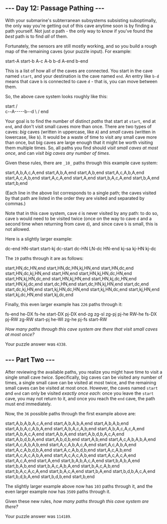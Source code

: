 \--- Day 12: Passage Pathing --- --------------------------------  With your submarine's subterranean subsystems subsisting suboptimally, the only way you're getting out of this cave anytime soon is by finding a path yourself. Not just _a_ path - the only way to know if you've found the _best_ path is to find _all_ of them.  Fortunately, the sensors are still mostly working, and so you build a rough map of the remaining caves (your puzzle input). For example:  start-A start-b A-c A-b b-d A-end b-end   This is a list of how all of the caves are connected. You start in the cave named `start`, and your destination is the cave named `end`. An entry like `b-d` means that cave `b` is connected to cave `d` \- that is, you can move between them.  So, the above cave system looks roughly like this:  start / \ c--A-----b--d \ / end   Your goal is to find the number of distinct _paths_ that start at `start`, end at `end`, and don't visit small caves more than once. There are two types of caves: _big_ caves (written in uppercase, like `A`) and _small_ caves (written in lowercase, like `b`). It would be a waste of time to visit any small cave more than once, but big caves are large enough that it might be worth visiting them multiple times. So, all paths you find should _visit small caves at most once_, and can _visit big caves any number of times_.  Given these rules, there are `_10_` paths through this example cave system:  start,A,b,A,c,A,end start,A,b,A,end start,A,b,end start,A,c,A,b,A,end start,A,c,A,b,end start,A,c,A,end start,A,end start,b,A,c,A,end start,b,A,end start,b,end   (Each line in the above list corresponds to a single path; the caves visited by that path are listed in the order they are visited and separated by commas.)  Note that in this cave system, cave `d` is never visited by any path: to do so, cave `b` would need to be visited twice (once on the way to cave `d` and a second time when returning from cave `d`), and since cave `b` is small, this is not allowed.  Here is a slightly larger example:  dc-end HN-start start-kj dc-start dc-HN LN-dc HN-end kj-sa kj-HN kj-dc   The `19` paths through it are as follows:  start,HN,dc,HN,end start,HN,dc,HN,kj,HN,end start,HN,dc,end start,HN,dc,kj,HN,end start,HN,end start,HN,kj,HN,dc,HN,end start,HN,kj,HN,dc,end start,HN,kj,HN,end start,HN,kj,dc,HN,end start,HN,kj,dc,end start,dc,HN,end start,dc,HN,kj,HN,end start,dc,end start,dc,kj,HN,end start,kj,HN,dc,HN,end start,kj,HN,dc,end start,kj,HN,end start,kj,dc,HN,end start,kj,dc,end   Finally, this even larger example has `226` paths through it:  fs-end he-DX fs-he start-DX pj-DX end-zg zg-sl zg-pj pj-he RW-he fs-DX pj-RW zg-RW start-pj he-WI zg-he pj-fs start-RW   _How many paths through this cave system are there that visit small caves at most once?_  Your puzzle answer was `4338`.  \--- Part Two --- -----------------  After reviewing the available paths, you realize you might have time to visit a single small cave _twice_. Specifically, big caves can be visited any number of times, a single small cave can be visited at most twice, and the remaining small caves can be visited at most once. However, the caves named `start` and `end` can only be visited _exactly once each_: once you leave the `start` cave, you may not return to it, and once you reach the `end` cave, the path must end immediately.  Now, the `36` possible paths through the first example above are:  start,A,b,A,b,A,c,A,end start,A,b,A,b,A,end start,A,b,A,b,end start,A,b,A,c,A,b,A,end start,A,b,A,c,A,b,end start,A,b,A,c,A,c,A,end start,A,b,A,c,A,end start,A,b,A,end start,A,b,d,b,A,c,A,end start,A,b,d,b,A,end start,A,b,d,b,end start,A,b,end start,A,c,A,b,A,b,A,end start,A,c,A,b,A,b,end start,A,c,A,b,A,c,A,end start,A,c,A,b,A,end start,A,c,A,b,d,b,A,end start,A,c,A,b,d,b,end start,A,c,A,b,end start,A,c,A,c,A,b,A,end start,A,c,A,c,A,b,end start,A,c,A,c,A,end start,A,c,A,end start,A,end start,b,A,b,A,c,A,end start,b,A,b,A,end start,b,A,b,end start,b,A,c,A,b,A,end start,b,A,c,A,b,end start,b,A,c,A,c,A,end start,b,A,c,A,end start,b,A,end start,b,d,b,A,c,A,end start,b,d,b,A,end start,b,d,b,end start,b,end   The slightly larger example above now has `103` paths through it, and the even larger example now has `3509` paths through it.  Given these new rules, _how many paths through this cave system are there?_  Your puzzle answer was `114189`.
